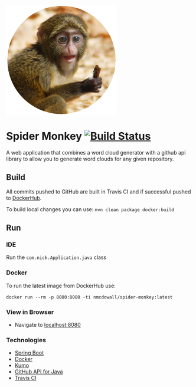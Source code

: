 
<img align="center" src="src/main/resources/static/monkey.png" />

# Spider Monkey  [![Build Status](https://travis-ci.org/nickmcdowall/spider-monkey.svg?branch=master)](https://travis-ci.org/nickmcdowall/spider-monkey)

A web application that combines a word cloud generator with a github api library
to allow you to generate word clouds for any given repository.


## Build
All commits pushed to GitHub are built in Travis CI and if successful pushed to [DockerHub](https://hub.docker.com/).

To build local changes you can use:
```mvn clean package docker:build```

## Run

### IDE
Run the ```com.nick.Application.java``` class

### Docker
To run the latest image from DockerHub use:
```
docker run --rm -p 8080:8080 -ti nmcdowall/spider-monkey:latest
```

### View in Browser
* Navigate to [localhost:8080](http:localhost:8080)

### Technologies
- [Spring Boot](https://projects.spring.io/spring-boot/)
- [Docker](https://www.docker.com/)
- [Kumo](https://github.com/kennycason/kumo)
- [GitHub API for Java](http://github-api.kohsuke.org/)
- [Travis CI](https://travis-ci.org/)




